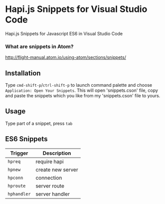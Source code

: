 # Hapi.js Snippets for Visual Studio Code
Hapi.js Snippets for Javascript ES6 in Visual Studio Code

### What are snippets in Atom?
http://flight-manual.atom.io/using-atom/sections/snippets/

## Installation
Type `cmd-shift-p`/`ctrl-shift-p` to launch command palette and choose `Application: Open Your Snippets`.
This will open 'snippets.cson' file, copy and paste the snippets which you like from my 'snippets.cson' file to yours.

## Usage
Type part of a snippet, press  `tab`

## ES6 Snippets
| Trigger                    | Description |
| -------                    | ----------- |
| `hpreq`                    | require hapi |
| `hpnew`                    | create new server |
| `hpconn`                   | connection |
| `hproute`                  | server route |
| `hphandler`                | server handler |
